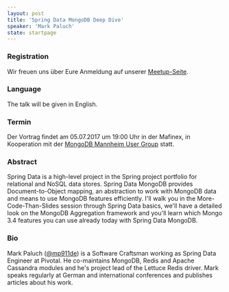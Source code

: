 ```yaml
---
layout: post
title: 'Spring Data MongoDB Deep Dive'
speaker: 'Mark Paluch'
state: startpage
---
```


### Registration

Wir freuen uns über Eure Anmeldung auf unserer [Meetup-Seite](https://www.meetup.com/de-DE/mannheim-java-usergroup/events/239361042/).

### Language

The talk will be given in English.

### Termin

Der Vortrag findet am 05.07.2017 um 19:00 Uhr in der Mafinex, in Kooperation mit der [MongoDB Mannheim User Group](https://www.meetup.com/de-DE/Mannheim-MongoDB-User-Group/) statt.

### Abstract

Spring Data is a high-level project in the Spring project portfolio for relational and NoSQL data stores. Spring Data MongoDB provides Document-to-Object mapping, an abstraction to work with MongoDB data and means to use MongoDB features efficiently. I'll walk you in the More-Code-Than-Slides session through Spring Data basics, we'll have a detailed look on the MongoDB Aggregation framework and you'll learn which Mongo 3.4 features you can use already today with Spring Data MongoDB.

### Bio

Mark Paluch ([@mp911de](https://twitter.com/mp911de)) is a Software Craftsman working as Spring Data Engineer at Pivotal. He co-maintains MongoDB, Redis and Apache Cassandra modules and he's project lead of the Lettuce Redis driver. Mark speaks regularly at German and international conferences and publishes articles about his work.
